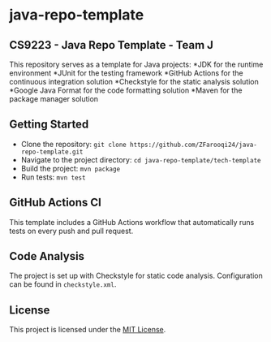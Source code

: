 # java-repo-template
## CS9223 - Java Repo Template - Team J

This repository serves as a template for Java projects:
*JDK for the runtime environment
*JUnit for the testing framework
*GitHub Actions for the continuous integration solution 
*Checkstyle for the static analysis solution
*Google Java Format for the code formatting solution
*Maven for the package manager solution

## Getting Started

- Clone the repository: `git clone https://github.com/ZFarooqi24/java-repo-template.git`
- Navigate to the project directory: `cd java-repo-template/tech-template`
- Build the project: `mvn package`
- Run tests: `mvn test`

## GitHub Actions CI

This template includes a GitHub Actions workflow that automatically runs tests on every push and pull request.

## Code Analysis

The project is set up with Checkstyle for static code analysis. Configuration can be found in `checkstyle.xml`.

## License

This project is licensed under the [MIT License](LICENSE). 

